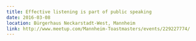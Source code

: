 ```yaml
---
title: Effective listening is part of public speaking
date: 2016-03-08
location: Bürgerhaus Neckarstadt-West, Mannheim
link: http://www.meetup.com/Mannheim-Toastmasters/events/229227774/
---
```

